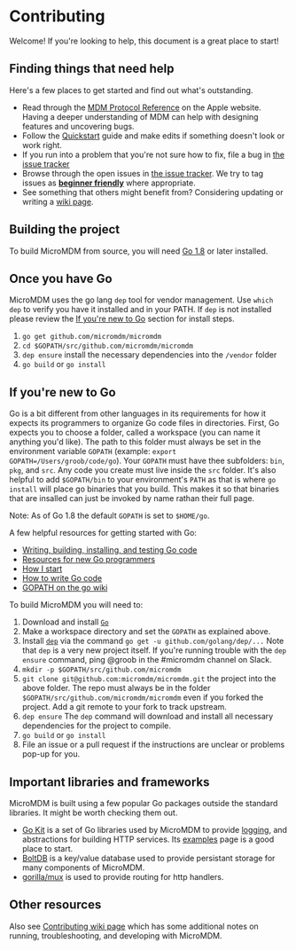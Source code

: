 # Contributing

Welcome! If you're looking to help, this document is a great place to start! 


## Finding things that need help

Here's a few places to get started and find out what's outstanding.

- Read through the [MDM Protocol Reference](https://developer.apple.com/library/content/documentation/Miscellaneous/Reference/MobileDeviceManagementProtocolRef/3-MDM_Protocol/MDM_Protocol.html) on the Apple website. Having a deeper understanding of MDM can help with designing features and uncovering bugs. 
- Follow the [Quickstart](https://github.com/micromdm/micromdm/wiki/Quickstart) guide and make edits if something doesn't look or work right. 
- If you run into a problem that you're not sure how to fix, file a bug in [the issue tracker](https://github.com/micromdm/micromdm/issues)
- Browse through the open issues in [the issue tracker](https://github.com/micromdm/micromdm/issues). We try to tag issues as [**beginner friendly**](https://github.com/micromdm/micromdm/issues?q=is%3Aissue+is%3Aopen+label%3Abeginner-friendly) where appropriate.
- See something that others might benefit from? Considering updating or writing a [wiki page](https://github.com/micromdm/micromdm/wiki).

## Building the project

To build MicroMDM from source, you will need [Go 1.8](https://golang.org/dl/) or later installed.

## Once you have Go

MicroMDM uses the go lang `dep` tool for vendor management. 
Use `which dep` to verify you have it installed and in your PATH.
If `dep` is not installed please review the [If you're new to Go](#if-youre-new-to-go) section for install steps.

1. `go get github.com/micromdm/micromdm`
2. `cd $GOPATH/src/github.com/micromdm/micromdm`
3. `dep ensure` install the necessary dependencies into  the `/vendor` folder
4. `go build` or `go install`

## If you're new to Go

Go is a bit different from other languages in its requirements for how it expects its programmers to organize Go code files in directories.
First, Go expects you to choose a folder, called a workspace (you can name it anything you'd like). The path to this folder must always be set in the environment variable `GOPATH` (example: `export GOPATH=/Users/groob/code/go`).
Your `GOPATH` must have thee subfolders: `bin`, `pkg`, and `src`. Any code you create must live inside the `src` folder. It's also helpful to add `$GOPATH/bin` to your environment's `PATH` as that is where `go install` will place go binaries that you build. This makes it so that binaries that are insalled can just be invoked by name rathan their full page.

Note: As of Go 1.8 the default `GOPATH` is set to `$HOME/go`.

A few helpful resources for getting started with Go:

* [Writing, building, installing, and testing Go code](https://www.youtube.com/watch?v=XCsL89YtqCs)
* [Resources for new Go programmers](http://dave.cheney.net/resources-for-new-go-programmers)
* [How I start](https://howistart.org/posts/go/1)
* [How to write Go code](https://golang.org/doc/code.html)
* [GOPATH on the go wiki](https://github.com/golang/go/wiki/GOPATH)

To build MicroMDM you will need to:  

1. Download and install [`Go`](https://golang.org/dl/)  
2. Make a workspace directory and set the `GOPATH` as explained above.
3. Install [`dep`](https://github.com/golang/dep) via the command `go get -u github.com/golang/dep/...`
Note that `dep` is a very new project itself. If you're running trouble with the `dep ensure` command, ping @groob in the #micromdm channel on Slack.
4. `mkdir -p $GOPATH/src/github.com/micromdm`
5. `git clone git@github.com:micromdm/micromdm.git` the project into the above folder.
The repo must always be in the folder `$GOPATH/src/github.com/micromdm/micromdm` even if you forked the project. Add a git remote to your fork to track upstream.
6. `dep ensure` The `dep` command will download and install all necessary dependencies for the project to compile.
7. `go build` or `go install`
8. File an issue or a pull request if the instructions are unclear or problems pop-up for you.

## Important libraries and frameworks

MicroMDM is built using a few popular Go packages outside the standard libraries. It might be worth checking them out. 

- [Go Kit](https://github.com/go-kit/kit#go-kit------) is a set of Go libraries used by MicroMDM to provide [logging](https://github.com/go-kit/kit/tree/master/log), and abstractions for building HTTP services. Its [examples](https://gokit.io/examples/) page is a good place to start.  
- [BoltDB](https://github.com/boltdb/bolt#getting-started) is a key/value database used to provide persistant storage for many components of MicroMDM.
- [gorilla/mux](http://www.gorillatoolkit.org/pkg/mux) is used to provide routing for http handlers. 

## Other resources

Also see [Contributing wiki page](https://github.com/micromdm/micromdm/wiki/Contributing) which has some additional notes on running, troubleshooting, and developing with MicroMDM.
